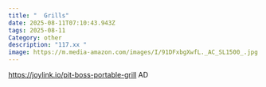 ```yaml
---
title: "  Grills"
date: 2025-08-11T07:10:43.943Z
tags: 2025-08-11
Category: other
description: "117.xx "
image: https://m.media-amazon.com/images/I/91DFxbgXwfL._AC_SL1500_.jpg
---
```

https://joylink.io/pit-boss-portable-grill
AD
